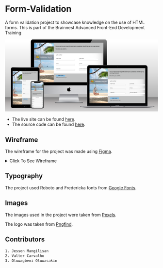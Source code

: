 # Form-Validation
A form validation project to showcase knowledge on the use of HTML forms. This is part of the Brainnest Advanced Front-End Development Training

![Mockup Screenshot](./assets/readme-images/mockup.png)

- The live site can be found [here](https://jtm2021.github.io/Form-Validation/).
- The source code can be found [here](https://github.com/jtm2021/Form-Validation).

## Wireframe
The wireframe for the project was made using [Figma](https://www.figma.com/).
<details><summary>Click To See Wireframe</summary>

### Homepage
![Website Homepage Wireframe](./assets/readme-images/form-wireframe.svg "Wireframe")


</details>


## Typography

The project used Roboto and Fredericka fonts from [Google Fonts](https://fonts.google.com/).


## Images

The images used in the project were taken from [Pexels](https://www.pexels.com/).

The logo was taken from [Pngfind](https://www.pngfind.com/download/hhhRobi_australian-australia-tourism-cartoon-free-photo-png-cartoon/).


## Contributors

    1. Jesson Mangilisan
    2. Valter Carvalho
    3. Oluwagbemi Oluwasakin
